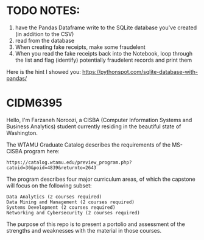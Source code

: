 # TODO NOTES:
1. have the Pandas Dataframe write to the SQLite database you've created (in addition to the CSV)
2. read from the database
3. When creating fake receipts, make some fraudelent
4. When you read the fake receipts back into the Notebook, loop through the list and flag (identify) potentially fraudelent 
records and print them

Here is the hint I showed you: https://pythonspot.com/sqlite-database-with-pandas/

# CIDM6395

Hello, I'm Farzaneh Noroozi, a CISBA (Computer Information Systems and Business Analytics) student currently residing in the beautiful state of Washington.

The WTAMU Graduate Catalog describes the requirements of the MS-CISBA program here:

	https://catalog.wtamu.edu/preview_program.php?catoid=30&poid=4839&returnto=2643

The program describes four major curriculum areas, of which the capstone will focus on the following subset:

	Data Analytics (2 courses required)
	Data Mining and Management (2 courses required)
	Systems Development (2 courses required)
	Networking and Cybersecurity (2 courses required) 

The purpose of this repo is to present a portolio and assessment of the strengths and weaknesses with the material in those courses.  

